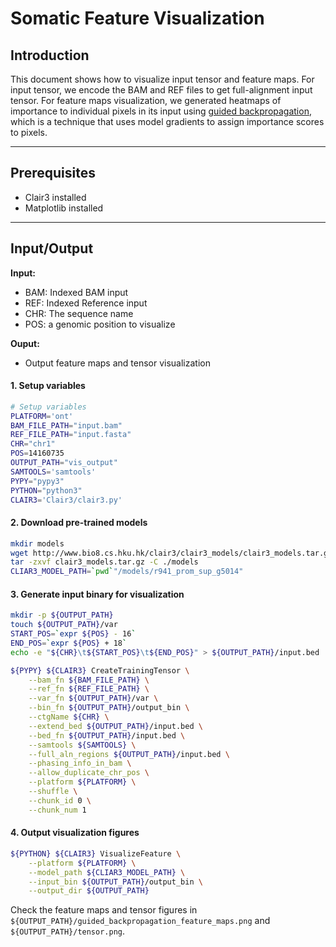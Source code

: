# Somatic Feature Visualization



## Introduction

This document shows how to visualize input tensor and  feature maps. For input tensor, we encode the BAM and REF files to get full-alignment  input tensor. For feature maps visualization, we generated heatmaps of importance to individual pixels in its input using [guided backpropagation](https://arxiv.org/abs/1311.2901), which is a technique that uses model gradients to assign importance scores to pixels. 

----

## Prerequisites

- Clair3 installed 
- Matplotlib installed

----

## Input/Output

**Input:**

- BAM: Indexed BAM input
- REF: Indexed Reference input
- CHR: The sequence name
- POS: a  genomic position to visualize 

**Ouput:**

- Output feature maps and tensor visualization

####  1. Setup variables

```bash
# Setup variables
PLATFORM='ont'
BAM_FILE_PATH="input.bam"
REF_FILE_PATH="input.fasta"
CHR="chr1"
POS=14160735
OUTPUT_PATH="vis_output"
SAMTOOLS='samtools'
PYPY="pypy3"
PYTHON="python3"
CLAIR3='Clair3/clair3.py'
```

####  2. Download pre-trained models

```bash
mkdir models
wget http://www.bio8.cs.hku.hk/clair3/clair3_models/clair3_models.tar.gz 
tar -zxvf clair3_models.tar.gz -C ./models
CLIAR3_MODEL_PATH=`pwd`"/models/r941_prom_sup_g5014"
```

#### 3.  Generate input binary for visualization

```bash
mkdir -p ${OUTPUT_PATH}
touch ${OUTPUT_PATH}/var
START_POS=`expr ${POS} - 16`
END_POS=`expr ${POS} + 18`
echo -e "${CHR}\t${START_POS}\t${END_POS}" > ${OUTPUT_PATH}/input.bed

${PYPY} ${CLAIR3} CreateTrainingTensor \
    --bam_fn ${BAM_FILE_PATH} \
    --ref_fn ${REF_FILE_PATH} \
    --var_fn ${OUTPUT_PATH}/var \
    --bin_fn ${OUTPUT_PATH}/output_bin \
    --ctgName ${CHR} \
    --extend_bed ${OUTPUT_PATH}/input.bed \
    --bed_fn ${OUTPUT_PATH}/input.bed \
    --samtools ${SAMTOOLS} \
    --full_aln_regions ${OUTPUT_PATH}/input.bed \
    --phasing_info_in_bam \
    --allow_duplicate_chr_pos \
    --platform ${PLATFORM} \
    --shuffle \
    --chunk_id 0 \
    --chunk_num 1
```

#### 4.  Output visualization figures

```bash
${PYTHON} ${CLAIR3} VisualizeFeature \
	--platform ${PLATFORM} \
    --model_path ${CLIAR3_MODEL_PATH} \
    --input_bin ${OUTPUT_PATH}/output_bin \
    --output_dir ${OUTPUT_PATH}
```

Check the feature maps and tensor figures in `${OUTPUT_PATH}/guided_backpropagation_feature_maps.png` and `${OUTPUT_PATH}/tensor.png`.

